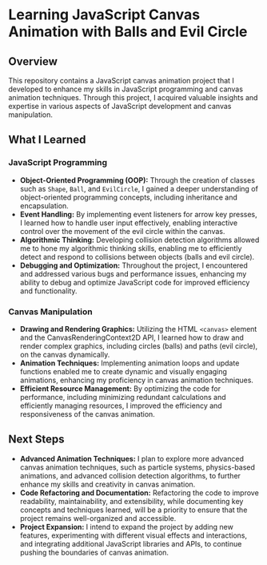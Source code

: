 # Learning JavaScript Canvas Animation with Balls and Evil Circle

## Overview

This repository contains a JavaScript canvas animation project that I developed to enhance my skills in JavaScript programming and canvas animation techniques. Through this project, I acquired valuable insights and expertise in various aspects of JavaScript development and canvas manipulation.

## What I Learned

### JavaScript Programming

- **Object-Oriented Programming (OOP):** Through the creation of classes such as `Shape`, `Ball`, and `EvilCircle`, I gained a deeper understanding of object-oriented programming concepts, including inheritance and encapsulation.
- **Event Handling:** By implementing event listeners for arrow key presses, I learned how to handle user input effectively, enabling interactive control over the movement of the evil circle within the canvas.
- **Algorithmic Thinking:** Developing collision detection algorithms allowed me to hone my algorithmic thinking skills, enabling me to efficiently detect and respond to collisions between objects (balls and evil circle).
- **Debugging and Optimization:** Throughout the project, I encountered and addressed various bugs and performance issues, enhancing my ability to debug and optimize JavaScript code for improved efficiency and functionality.

### Canvas Manipulation

- **Drawing and Rendering Graphics:** Utilizing the HTML `<canvas>` element and the CanvasRenderingContext2D API, I learned how to draw and render complex graphics, including circles (balls) and paths (evil circle), on the canvas dynamically.
- **Animation Techniques:** Implementing animation loops and update functions enabled me to create dynamic and visually engaging animations, enhancing my proficiency in canvas animation techniques.
- **Efficient Resource Management:** By optimizing the code for performance, including minimizing redundant calculations and efficiently managing resources, I improved the efficiency and responsiveness of the canvas animation.

## Next Steps

- **Advanced Animation Techniques:** I plan to explore more advanced canvas animation techniques, such as particle systems, physics-based animations, and advanced collision detection algorithms, to further enhance my skills and creativity in canvas animation.
- **Code Refactoring and Documentation:** Refactoring the code to improve readability, maintainability, and extensibility, while documenting key concepts and techniques learned, will be a priority to ensure that the project remains well-organized and accessible.
- **Project Expansion:** I intend to expand the project by adding new features, experimenting with different visual effects and interactions, and integrating additional JavaScript libraries and APIs, to continue pushing the boundaries of canvas animation.


